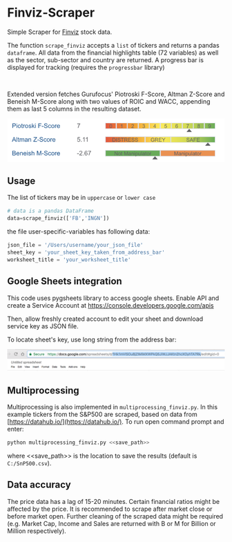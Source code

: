 # Finviz-Scraper
Simple Scraper for [Finviz](https://finviz.com/) stock data.

The function `scrape_finviz` accepts a `list` of tickers and returns a pandas `dataframe`. All data from the financial highlights table (72 variables) as well as the sector, sub-sector and country are returned. A progress bar is displayed for tracking (requires the `progressbar` library)

<img src="/resource/scrape-finviz.JPG" alt="">

Extended version fetches Gurufocus' Piotroski F-Score, Altman Z-Score and Beneish M-Score along with two values of ROIC and WACC, appending them as last 5 columns in the resulting dataset.

<img src="resource/scrape-gurufocus.png" alt="">

## Usage
The list of tickers may be in `uppercase` or `lower case`
```python
# data is a pandas DataFrame
data=scrape_finviz(['FB','INGN'])
```

the file user-specific-variables has following data:
```python
json_file = '/Users/username/your_json_file'
sheet_key = 'your_sheet_key_taken_from_address_bar'
worksheet_title = 'your_worksheet_title'
```

## Google Sheets integration
This code uses pygsheets library to access google sheets.
Enable API and create a Service Account at https://console.developers.google.com/apis

Then, allow freshly created account to edit your sheet and download service key as JSON file.

To locate sheet's key, use long string from the address bar:

<img src="resource/screen-shot-2018-02-26-at-101033-pm.png" alt="">

## Multiprocessing

Multiprocessing is also implemented in `multiprocessing_finviz.py`. In this example tickers from the S&P500 are scraped, based on data from [https://datahub.io/](https://datahub.io/). To run open command prompt and enter:

```python
python multiprocessing_finviz.py <<save_path>>  
```
where <<save_path>> is the location to save the results (default is `C:/SnP500.csv`).

## Data accuracy
The price data has a lag of 15-20 minutes. Certain financial ratios might be affected by the price. It is recommended to scrape after market close or before market open. Further cleaning of the scraped data might be required (e.g. Market Cap, Income and Sales are returned with B or M for Billion or Million respectively).
